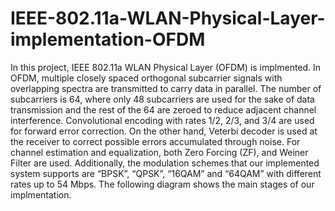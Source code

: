 # IEEE-802.11a-WLAN-Physical-Layer-implementation-OFDM
In this project, IEEE 802.11a WLAN Physical Layer (OFDM) is implmented. In OFDM, multiple
closely spaced orthogonal subcarrier signals with overlapping spectra are transmitted to carry
data in parallel. The number of subcarriers is 64, where only 48 subcarriers are used for the sake
of data transmission and the rest of the 64 are zeroed to reduce adjacent channel interference.
Convolutional encoding with rates 1/2, 2/3, and 3/4 are used for forward error correction. On
the other hand, Veterbi decoder is used at the receiver to correct possible errors accumulated
through noise. For channel estimation and equalization, both Zero Forcing (ZF), and Weiner
Filter are used. Additionally, the modulation schemes that our implemented system supports
are “BPSK”, “QPSK”, “16QAM” and “64QAM” with different rates up to 54 Mbps. The following
diagram shows the main stages of our implmentation.
